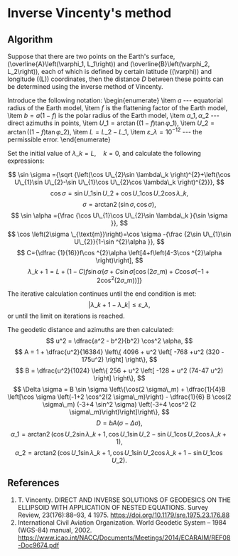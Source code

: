 # Inverse Vincenty's method

## Algorithm
Suppose that there are two points on the Earth's surface, \(\overline{A}\left(\varphi_1, L_1\right)\) and \(\overline{B}\left(\varphi_2, L_2\right)\), each of which is defined by certain latitude (\(\varphi\)) and longitude (\(L\)) coordinates, then the distance $D$ between these points can be determined using the inverse method of Vincenty.
	
Introduce the following notation:
	\begin{enumerate}
		\item $a$ --- equatorial radius of the Earth model,
		\item $f$ is the flattening factor of the Earth model,
		\item $b = a\left(1-f\right)$ is the polar radius of the Earth model,
		\item $\alpha\_1,\,\alpha\_2$ --- direct azimuths in points,
		\item $U\_1 =\arctan{\left(\left(1-f\right)\tan\varphi\_{1}\right)}$,
		\item $U\_2 =\arctan{\left(\left(1-f\right)\tan\varphi\_{2}\right)}$,
		\item $L =L\_2-L\_1$,
		\item $\varepsilon\_\lambda = 10^{-12}$ --- the permissible error.
	\end{enumerate}
	
Set the initial value of $\lambda\_k = L,\quad k = 0$, and calculate the following expressions:

$$ \sin \sigma ={\sqrt {\left(\cos U\_{2}\sin \lambda\_k \right)^{2}+\left(\cos U\_{1}\sin U\_{2}-\sin U\_{1}\cos U\_{2}\cos \lambda\_k \right)^{2}}}, $$
$$ \cos \sigma =\sin U\_{1}\sin U\_{2}+\cos U\_{1}\cos U\_{2}\cos \lambda\_k, $$
$$ 	\sigma =\operatorname {arctan2} \left(\sin \sigma ,\cos \sigma \right), $$
$$ \sin \alpha ={\frac {\cos U\_{1}\cos U\_{2}\sin \lambda\_k }{\sin \sigma }}, $$
$$ \cos \left(2\sigma \_{\text{m}}\right)=\cos \sigma -{\frac {2\sin U\_{1}\sin U\_{2}}{1-\sin ^{2}\alpha }}, $$
$$ C={\dfrac {1}{16}}f\cos ^{2}\alpha \left[4+f\left(4-3\cos ^{2}\alpha \right)\right], $$
$$ \lambda\_{k+1} =L+(1-C)f\sin \alpha \left\{\sigma +C\sin \sigma \left[\cos \left(2\sigma \_{\text{m}}\right)+C\cos \sigma \left(-1+2\cos ^{2}\left(2\sigma \_{\text{m}}\right)\right)\right]\right\} $$

The iterative calculation continues until the end condition is met:
$$ \left|\lambda\_{k+1}-\lambda\_{k}\right|\leq\varepsilon\_\lambda, $$
or until the limit on iterations is reached.

The geodetic distance and azimuths are then calculated:
$$ u^2 = \dfrac{a^2 - b^2}{b^2} \cos^2 \alpha, $$
$$ 	A = 1 + \dfrac{u^2}{16384} \left\{ 4096 + u^2 \left[ -768 +u^2 (320 - 175u^2) \right] \right\}, $$
$$ B = \dfrac{u^2}{1024} \left\{ 256 + u^2 \left[ -128 + u^2 (74-47 u^2) \right] \right\}, $$
$$ \Delta \sigma = B \sin \sigma \left\{\cos(2 \sigma\_m) + \dfrac{1}{4}B  \left[\cos \sigma \left(-1+2 \cos^2(2 \sigma\_m)\right) - \dfrac{1}{6} B \cos(2 \sigma\_m)  (-3+4 \sin^2 \sigma) \left(-3+4 \cos^2 (2 \sigma\_m)\right)\right]\right\}, $$
$$ D = b A\left(\sigma - \Delta \sigma\right), $$
$$ \alpha \_{1}=\operatorname {arctan2} \left(\cos U\_{2}\sin \lambda\_{k+1} ,\cos U\_{1}\sin U\_{2}-\sin U\_{1}\cos U\_{2}\cos \lambda\_{k+1} \right), $$
$$ \alpha \_{2}=\operatorname {arctan2} \left(\cos U\_{1}\sin \lambda\_{k+1} ,\cos U\_{1}\sin U\_{2}\cos \lambda\_{k+1} -\sin U\_{1}\cos U\_{2}\right). $$

## References
1. T. Vincenty. DIRECT AND INVERSE SOLUTIONS OF GEODESICS ON THE ELLIPSOID WITH APPLICATION OF NESTED EQUATIONS. Survey Review, 23(176):88–93, 4 1975. https://doi.org/10.1179/sre.1975.23.176.88
2. International Civil Aviation Organization. World Geodetic System – 1984 (WGS-84) manual, 2002. https://www.icao.int/NACC/Documents/Meetings/2014/ECARAIM/REF08-Doc9674.pdf